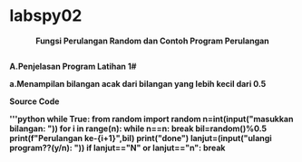 # labspy02
<p align="center">
<b>Fungsi Perulangan Random dan Contoh Program Perulangan</b>
</p>
<p>

<p align="center">
<img src=""/>
<p align="center">
</p>

<b>A.</b><b>Penjelasan Program Latihan 1#</b><p>
<b>a.</b><b>Menampilan bilangan acak dari bilangan yang lebih kecil dari 0.5<p>
<b>Source Code</b><b><p>
'''python
while True:
    from random import random
    n=int(input("masukkan bilangan: "))
    for i in range(n):
        while n==n:
            break
        bil=random()%0.5
        print(f"Perulangan ke-{i+1}",bil)
    print("done")
    lanjut=(input("ulangi program??(y/n): "))
    if lanjut=="N" or lanjut=="n":
        break
```